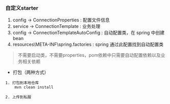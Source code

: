 ### 自定义starter
1. config -> ConnectionProperties : 配置文件信息
2. service -> ConnectionTemplate : 业务处理
3. config -> ConnectionTemplateAutoConfig : 自动配置类，在 spring 中创建bean
4. resources\META-INF\spring.factories : spring 通过此配置找到自动配置类
>不需要启动类，不需要properties，pom依赖中只需要自动配置依赖以及业务相关依赖

- 打包（两种方式）
```
1. 打包到本地仓库
    mvn clean install
    
2. 上传到私服
```